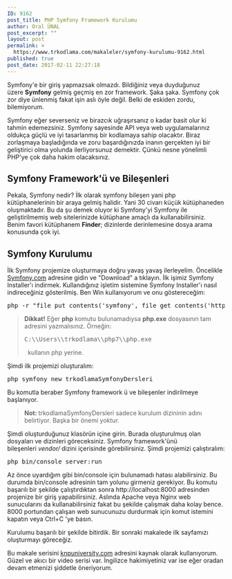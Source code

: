 ```yaml
---
ID: 9162
post_title: PHP Symfony Framework Kurulumu
author: Oral ÜNAL
post_excerpt: ""
layout: post
permalink: >
  https://www.trkodlama.com/makaleler/symfony-kurulumu-9162.html
published: true
post_date: 2017-02-11 22:27:18
---
```

Symfony'e bir giriş yapmazsak olmazdı. Bildiğiniz veya duyduğunuz üzere <strong>Symfony</strong> gelmiş geçmiş en zor framework. Şaka şaka. Symfony çok zor diye ünlenmiş fakat işin aslı öyle değil. Belki de eskiden zordu, bilemiyorum.

Symfony eğer severseniz ve birazcık uğraşırsanız o kadar basit olur ki tahmin edemezsiniz. Symfony sayesinde API veya web uygulamalarınız oldukça güçlü ve iyi tasarlanmış bir kodlamaya sahip olacaktır. Biraz zorlaşmaya başladığında ve zoru başardığınızda inanın gerçekten iyi bir geliştirici olma yolunda ilerliyorsunuz demektir. Çünkü nesne yönelimli PHP'ye çok daha hakim olacaksınız.
<h2>Symfony Framework'ü ve Bileşenleri</h2>
Pekala, Symfony nedir? İlk olarak symfony bileşen yani php kütüphanelerinin bir araya gelmiş halidir. Yani 30 civarı küçük kütüphaneden oluşmaktadır. Bu da şu demek oluyor ki Symfony'yi Symfony ile geliştirilmemiş web sitelerinizde kütüphane amaçlı da kullanabilirsiniz. Benim favori kütüphanem <strong>Finder</strong>; dizinlerde derinlemesine dosya arama konusunda çok iyi.
<h2>Symfony Kurulumu</h2>
İlk Symfony projemize oluşturmaya doğru yavaş yavaş ilerleyelim. Öncelikle <a href="http://symfony.com/download">Symfony.com</a> adresine gidin ve "Download" a tıklayın. İlk işimiz Symfony Installer'ı indirmek. Kullandığınız işletim sistemine Symfony Installer'ı nasıl indireceğiniz gösterilmiş. Ben Win kullanıyorum ve onu göstereceğim:
<pre class="prettyprint lang-sh" data-start-line="1" data-visibility="visible" data-highlight="" data-caption="">php -r "file_put_contents('symfony', file_get_contents('https://symfony.com/installer'));"</pre>
<blockquote><strong>Dikkat!</strong> Eğer <strong>php</strong> komutu bulunamadıysa <strong>php.exe</strong> dosyasının tam adresini yazmalısınız. Örneğin: <pre class="class:prettyprint lang-plain_text data-start-line:1 data-visibility:visible data-highlight: data-caption: decode:1 " >C:\\Users\\trkodlama\\php7\\php.exe</pre>  kullanın php yerine.</blockquote>
Şimdi ilk projemizi oluşturalım:
<pre class="prettyprint lang-javascript" data-start-line="1" data-visibility="visible" data-highlight="" data-caption="">php symfony new trkodlamaSymfonyDersleri</pre>
Bu komutla beraber Symfony framework ü ve bileşenler indirilmeye başlanıyor.
<blockquote><strong>Not: </strong>trkodlamaSymfonyDersleri sadece kurulum dizininin adını belirtiyor. Başka bir önemi yoktur.</blockquote>
Şimdi oluşturduğunuz klasörün içine girin. Burada oluşturulmuş olan dosyaları ve dizinleri göreceksiniz. Symfony framework'ünü bileşenleri <em>vendor/<strong> </strong></em>dizini içerisinde görebilirsiniz. Şimdi projemizi çalıştıralım:
<pre class="prettyprint lang-sh" data-start-line="1" data-visibility="visible" data-highlight="" data-caption="">php bin/console server:run</pre>
Az önce uyardığım gibi bin/console için bulunamadı hatası alabilirsiniz. Bu durumda bin/console adresinin tam yolunu girmeniz gerekiyor. Bu komutu başarılı bir şekilde çalıştırdıktan sonra http://localhost:8000 adresinden projenize bir giriş yapabilirsiniz. Aslında Apache veya Nginx web sunucularını da kullanabilirsiniz fakat bu şekilde çalışmak daha kolay bence. 8000 portundan çalışan web sunucunuzu durdurmak için komut istemini kapatın veya Ctrl+C 'ye basın.

Kurulumu başarılı bir şekilde bitirdik. Bir sonraki makalede ilk sayfamızı oluşturmayı göreceğiz.

Bu makale serisini <a href="https://knpuniversity.com/screencast/symfony/start-project">knpuniversity.com</a> adresini kaynak olarak kullanıyorum. Güzel ve akıcı bir video serisi var. İngilizce hakimiyetiniz var ise eğer oradan devam etmenizi şiddetle öneriyorum.